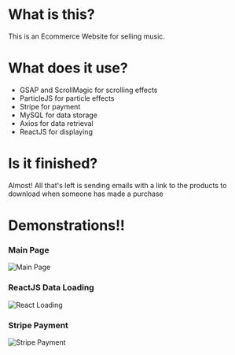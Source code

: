 # What is this?
This is an Ecommerce Website for selling music.
# What does it use?
- GSAP and ScrollMagic for scrolling effects <br />
- ParticleJS for particle effects <br />
- Stripe for payment <br />
- MySQL for data storage <br />
- Axios for data retrieval <br />
- ReactJS for displaying
# Is it finished?
Almost! All that's left is sending emails with a link to the products to download when someone has made a purchase

# Demonstrations!!

### Main Page
![Main Page](https://i.ibb.co/NCMvr8Y/ezgif-com-video-to-gif.gif)

### ReactJS Data Loading
![React Loading](https://i.postimg.cc/bvVchZGQ/ezgif-com-video-to-gif.gif)

### Stripe Payment

![Stripe Payment](https://i.postimg.cc/FFDcQmGh/ezgif-com-video-to-gif.gif)